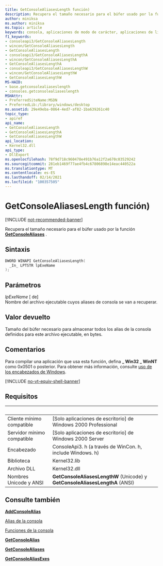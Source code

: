 ```yaml
---
title: GetConsoleAliasesLength función)
description: Recupera el tamaño necesario para el búfer usado por la función GetConsoleAliases.
author: miniksa
ms.author: miniksa
ms.topic: article
keywords: consola, aplicaciones de modo de carácter, aplicaciones de línea de comandos, aplicaciones de terminal, API de consola
f1_keywords:
- consoleapi3/GetConsoleAliasesLength
- wincon/GetConsoleAliasesLength
- GetConsoleAliasesLength
- consoleapi3/GetConsoleAliasesLengthA
- wincon/GetConsoleAliasesLengthA
- GetConsoleAliasesLengthA
- consoleapi3/GetConsoleAliasesLengthW
- wincon/GetConsoleAliasesLengthW
- GetConsoleAliasesLengthW
MS-HAID:
- base.getconsolealiaseslength
- consoles.getconsolealiaseslength
MSHAttr:
- PreferredSiteName:MSDN
- PreferredLib:/library/windows/desktop
ms.assetid: 29e49eba-0864-4ed7-af82-1ba639261c40
topic_type:
- apiref
api_name:
- GetConsoleAliasesLength
- GetConsoleAliasesLengthA
- GetConsoleAliasesLengthW
api_location:
- Kernel32.dll
api_type:
- DllExport
ms.openlocfilehash: 78f9d718c960478e491b76a12f2a670c03529242
ms.sourcegitcommit: 281eb1469f77ae4fb4c67806898e14eac440522a
ms.translationtype: MT
ms.contentlocale: es-ES
ms.lasthandoff: 02/14/2021
ms.locfileid: "100357505"
---
```

# <a name="getconsolealiaseslength-function"></a>GetConsoleAliasesLength función)

[!INCLUDE [not-recommended-banner](./includes/not-recommended-banner.md)]

Recupera el tamaño necesario para el búfer usado por la función [**GetConsoleAliases**](getconsolealiases.md) .

## <a name="syntax"></a>Sintaxis

```C
DWORD WINAPI GetConsoleAliasesLength(
  _In_ LPTSTR lpExeName
);
```

## <a name="parameters"></a>Parámetros

*lpExeName* \[ de\]  
Nombre del archivo ejecutable cuyos aliases de consola se van a recuperar.

## <a name="return-value"></a>Valor devuelto

Tamaño del búfer necesario para almacenar todos los alias de la consola definidos para este archivo ejecutable, en bytes.

## <a name="remarks"></a>Comentarios

Para compilar una aplicación que usa esta función, defina **\_ Win32 \_ WinNT** como 0x0501 o posterior. Para obtener más información, consulte [uso de los encabezados de Windows](/windows/win32/winprog/using-the-windows-headers).

[!INCLUDE [no-vt-equiv-shell-banner](./includes/no-vt-equiv-shell-banner.md)]

## <a name="requirements"></a>Requisitos

| &nbsp; | &nbsp; |
|-|-|
| Cliente mínimo compatible | \[Solo aplicaciones de escritorio\] de Windows 2000 Professional |
| Servidor mínimo compatible | \[Solo aplicaciones de escritorio\] de Windows 2000 Server |
| Encabezado | ConsoleApi3. h (a través de WinCon. h, include Windows. h) |
| Biblioteca | Kernel32.lib |
| Archivo DLL | Kernel32.dll |
| Nombres Unicode y ANSI | **GetConsoleAliasesLengthW** (Unicode) y **GetConsoleAliasesLengthA** (ANSI) |

## <a name="see-also"></a>Consulte también

[**AddConsoleAlias**](addconsolealias.md)

[Alias de la consola](console-aliases.md)

[Funciones de la consola](console-functions.md)

[**GetConsoleAlias**](getconsolealias.md)

[**GetConsoleAliases**](getconsolealiases.md)

[**GetConsoleAliasExes**](getconsolealiasexes.md)